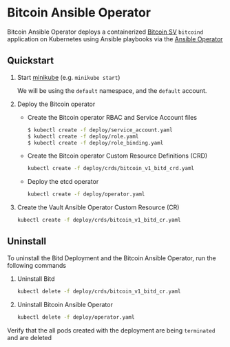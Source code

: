 # Bitcoin Ansible Operator

Bitcoin Ansible Operator deploys a containerized [Bitcoin
SV](https://github.com/bitcoin-sv/bitcoin-sv) `bitcoind` application on
Kubernetes using Ansible playbooks via the [Ansible
Operator](https://github.com/water-hole/ansible-operator)

## Quickstart

1. Start [minikube](https://kubernetes.io/docs/tasks/tools/install-minikube/) (e.g. `minikube start`)

    We will be using the `default` namespace, and the `default` account.

1. Deploy the Bitcoin operator

    * Create the Bitcoin operator RBAC and Service Account files
        ```bash
        $ kubectl create -f deploy/service_account.yaml
        $ kubectl create -f deploy/role.yaml
        $ kubectl create -f deploy/role_binding.yaml
        ```

    * Create the Bitcoin operator Custom Resource Definitions (CRD)
        ```bash
        kubectl create -f deploy/crds/bitcoin_v1_bitd_crd.yaml
        ```
    * Deploy the etcd operator
        ```bash
        kubectl create -f deploy/operator.yaml
        ```

1. Create the Vault Ansible Operator Custom Resource (CR)

    ```bash
    kubectl create -f deploy/crds/bitcoin_v1_bitd_cr.yaml
    ```

## Uninstall

To uninstall the Bitd Deployment and the Bitcoin Ansible Operator, run the following commands

1. Uninstall Bitd
    ```bash
    kubectl delete -f deploy/crds/bitcoin_v1_bitd_cr.yaml
    ```
1. Uninstall Bitcoin Ansible Operator
    ```bash
    kubectl delete -f deploy/operator.yaml
    ```

Verify that the all pods created with the deployment are being `terminated` and are deleted
